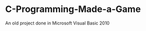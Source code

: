 C-Programming-Made-a-Game
=========================

An old project done in Microsoft Visual Basic 2010
